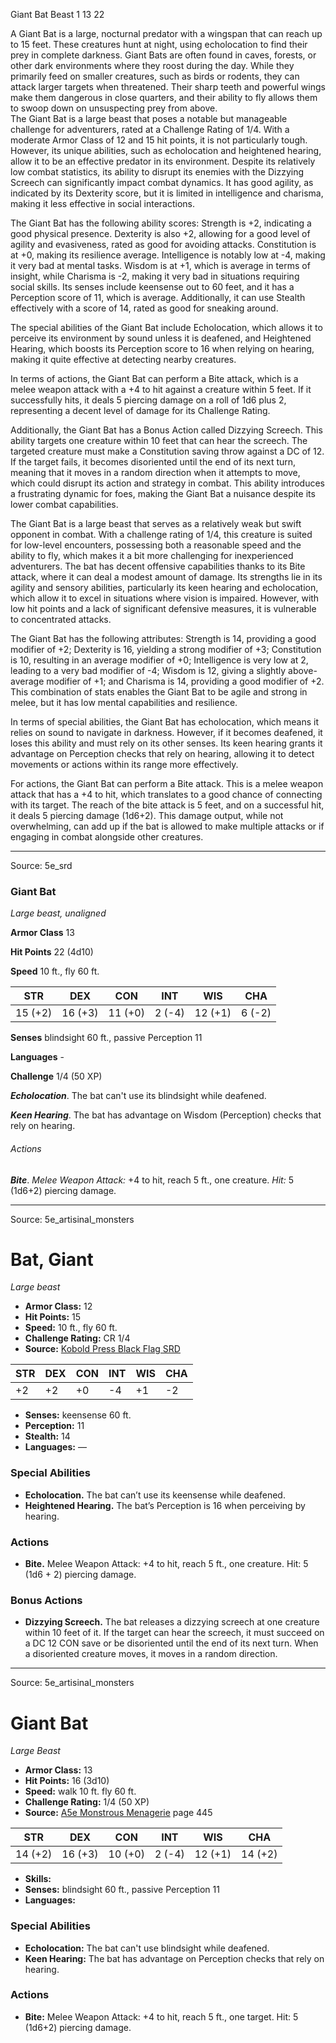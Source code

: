 <MonsterName/>Giant Bat</MonsterName>
<CreatureType/>Beast</CreatureType>
<CR/>1</CR>
<AC/>13</AC>
<HP/>22</HP>
<summary>A Giant Bat is a large, nocturnal predator with a wingspan that can reach up to 15 feet. These creatures hunt at night, using echolocation to find their prey in complete darkness. Giant Bats are often found in caves, forests, or other dark environments where they roost during the day. While they primarily feed on smaller creatures, such as birds or rodents, they can attack larger targets when threatened. Their sharp teeth and powerful wings make them dangerous in close quarters, and their ability to fly allows them to swoop down on unsuspecting prey from above.</summary>

<summary>The Giant Bat is a large beast that poses a notable but manageable challenge for adventurers, rated at a Challenge Rating of 1/4. With a moderate Armor Class of 12 and 15 hit points, it is not particularly tough. However, its unique abilities, such as echolocation and heightened hearing, allow it to be an effective predator in its environment. Despite its relatively low combat statistics, its ability to disrupt its enemies with the Dizzying Screech can significantly impact combat dynamics. It has good agility, as indicated by its Dexterity score, but it is limited in intelligence and charisma, making it less effective in social interactions.</summary>

<detail>

The Giant Bat has the following ability scores: Strength is +2, indicating a good physical presence. Dexterity is also +2, allowing for a good level of agility and evasiveness, rated as good for avoiding attacks. Constitution is at +0, making its resilience average. Intelligence is notably low at -4, making it very bad at mental tasks. Wisdom is at +1, which is average in terms of insight, while Charisma is -2, making it very bad in situations requiring social skills. Its senses include keensense out to 60 feet, and it has a Perception score of 11, which is average. Additionally, it can use Stealth effectively with a score of 14, rated as good for sneaking around.

The special abilities of the Giant Bat include Echolocation, which allows it to perceive its environment by sound unless it is deafened, and Heightened Hearing, which boosts its Perception score to 16 when relying on hearing, making it quite effective at detecting nearby creatures.

In terms of actions, the Giant Bat can perform a Bite attack, which is a melee weapon attack with a +4 to hit against a creature within 5 feet. If it successfully hits, it deals 5 piercing damage on a roll of 1d6 plus 2, representing a decent level of damage for its Challenge Rating.

Additionally, the Giant Bat has a Bonus Action called Dizzying Screech. This ability targets one creature within 10 feet that can hear the screech. The targeted creature must make a Constitution saving throw against a DC of 12. If the target fails, it becomes disoriented until the end of its next turn, meaning that it moves in a random direction when it attempts to move, which could disrupt its action and strategy in combat. This ability introduces a frustrating dynamic for foes, making the Giant Bat a nuisance despite its lower combat capabilities.

The Giant Bat is a large beast that serves as a relatively weak but swift opponent in combat. With a challenge rating of 1/4, this creature is suited for low-level encounters, possessing both a reasonable speed and the ability to fly, which makes it a bit more challenging for inexperienced adventurers. The bat has decent offensive capabilities thanks to its Bite attack, where it can deal a modest amount of damage. Its strengths lie in its agility and sensory abilities, particularly its keen hearing and echolocation, which allow it to excel in situations where vision is impaired. However, with low hit points and a lack of significant defensive measures, it is vulnerable to concentrated attacks.

The Giant Bat has the following attributes: Strength is 14, providing a good modifier of +2; Dexterity is 16, yielding a strong modifier of +3; Constitution is 10, resulting in an average modifier of +0; Intelligence is very low at 2, leading to a very bad modifier of -4; Wisdom is 12, giving a slightly above-average modifier of +1; and Charisma is 14, providing a good modifier of +2. This combination of stats enables the Giant Bat to be agile and strong in melee, but it has low mental capabilities and resilience.

In terms of special abilities, the Giant Bat has echolocation, which means it relies on sound to navigate in darkness. However, if it becomes deafened, it loses this ability and must rely on its other senses. Its keen hearing grants it advantage on Perception checks that rely on hearing, allowing it to detect movements or actions within its range more effectively.

For actions, the Giant Bat can perform a Bite attack. This is a melee weapon attack that has a +4 to hit, which translates to a good chance of connecting with its target. The reach of the bite attack is 5 feet, and on a successful hit, it deals 5 piercing damage (1d6+2). This damage output, while not overwhelming, can add up if the bat is allowed to make multiple attacks or if engaging in combat alongside other creatures.</detail>



---

Source: 5e_srd

### Giant Bat

*Large beast, unaligned*

**Armor Class** 13

**Hit Points** 22 (4d10)

**Speed** 10 ft., fly 60 ft.

| STR     | DEX     | CON     | INT    | WIS     | CHA    |
|---------|---------|---------|--------|---------|--------|
| 15 (+2) | 16 (+3) | 11 (+0) | 2 (-4) | 12 (+1) | 6 (-2) |

**Senses** blindsight 60 ft., passive Perception 11

**Languages** -

**Challenge** 1/4 (50 XP)

***Echolocation***. The bat can't use its blindsight while deafened.

***Keen Hearing***. The bat has advantage on Wisdom (Perception) checks that rely on hearing.

###### Actions

***Bite***. *Melee Weapon Attack:* +4 to hit, reach 5 ft., one creature. *Hit:* 5 (1d6+2) piercing damage.



---

Source: 5e_artisinal_monsters

# Bat, Giant

*Large beast*

- **Armor Class:** 12
- **Hit Points:** 15
- **Speed:** 10 ft., fly 60 ft.
- **Challenge Rating:** CR 1/4
- **Source:** [Kobold Press Black Flag SRD](https://koboldpress.com/black-flag-roleplaying/)

| STR | DEX | CON | INT | WIS | CHA |
| --- | --- | --- | --- | --- | --- |
| +2 | +2 | +0 | -4 | +1 | -2 |

- **Senses:** keensense 60 ft.
- **Perception:** 11
- **Stealth:** 14
- **Languages:** —

### Special Abilities

- **Echolocation.** The bat can’t use its keensense while deafened.
- **Heightened Hearing.** The bat’s Perception is 16 when perceiving by hearing.

### Actions

- **Bite.** Melee Weapon Attack: +4 to hit, reach 5 ft., one creature. Hit: 5 (1d6 + 2) piercing damage.

### Bonus Actions

- **Dizzying Screech.** The bat releases a dizzying screech at one creature within 10 feet of it. If the target can hear the screech, it must succeed on a DC 12 CON save or be disoriented until the end of its next turn. When a disoriented creature moves, it moves in a random direction.





---

Source: 5e_artisinal_monsters

# Giant Bat

*Large* *Beast*

- **Armor Class:** 13
- **Hit Points:** 16 (3d10)
- **Speed:** walk 10 ft. fly 60 ft.
- **Challenge Rating:** 1/4 (50 XP)
- **Source:** [A5e Monstrous Menagerie](https://enpublishingrpg.com/products/level-up-monstrous-menagerie-a5e) page 445

| STR | DEX | CON | INT | WIS | CHA |
| --- | --- | --- | --- | --- | --- |
| 14 (+2) | 16 (+3) | 10 (+0) | 2 (-4) | 12 (+1) | 14 (+2) |

- **Skills:** 
- **Senses:** blindsight 60 ft., passive Perception 11
- **Languages:** 

### Special Abilities

- **Echolocation:** The bat can't use blindsight while deafened.
- **Keen Hearing:** The bat has advantage on Perception checks that rely on hearing.

### Actions

- **Bite:** Melee Weapon Attack: +4 to hit, reach 5 ft., one target. Hit: 5 (1d6+2) piercing damage.





